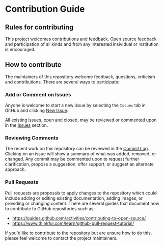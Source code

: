 # Contribution Guide

## Rules for contributing

This project welcomes contributions and feedback. Open source feedback and participation of all kinds and from any interested insividual or institution is encouraged.

## How to contribute

The maintainers of this repository welcome feedback, questions, criticism and contributions. There are several ways to participate:

### Add or Comment on Issues

Anyone is welcome to start a new issue by selecting the `Issues` tab in GitHub and clicking [New Issue](https://github.com/privatezero/flac_markdown/issues/new).

All existing issues, open and closed, may be reviewed or commented upon in the [Issues](https://github.com/privatezero/flac_markdown/issues?utf8=%E2%9C%93&q=is%3Aissue) section.

### Reviewing Comments

The recent work on this repository can be reviewed in the [Commit Log](https://github.com/privatezero/flac_markdown/commits/master). Clicking on an issue will show a summary of what was added, removed, or changed. Any commit may be commented upon to request further clarification, propose a suggestion, offer support, or suggest an alternate approach.

### Pull Requests

Pull requests are proposals to apply changes to the repository which could include adding or editing existing documentation, adding images, or providing or changing content. There are several guides that document how to contribute to GitHub repositories such as:

- https://guides.github.com/activities/contributing-to-open-source/
- https://www.thinkful.com/learn/github-pull-request-tutorial/

If you'd like to contribute to the repository but are unsure how to do this, please feel welcome to contact the project maintainers.
